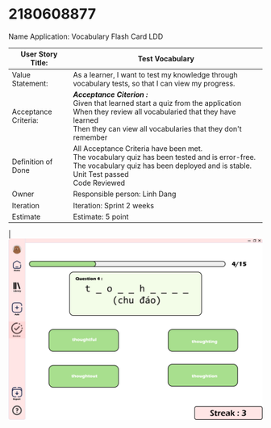 # 2180608877
Name Application: Vocabulary Flash Card LDD

| User Story Title:    | Test Vocabulary                                                                                                               |
|----------------------|-------------------------------------------------------------------------------------------------------------------------------|
| Value Statement:     | As a learner, I want to test my knowledge through vocabulary tests, so that I can view my progress.                         |
| Acceptance Criteria: | **_Acceptance Citerion :_**  <br> Given that learned start a quiz from the application  <br> When they review all vocabularied that they have learned <br> Then they can view all vocabularies that they don't remember<br> 
| Definition of Done   | All Acceptance Criteria have been met. <br> The vocabulary quiz has been tested and is error-free.<br> The vocabulary quiz has been deployed and is stable.<br> Unit Test passed                                                    <br>Code Reviewed                                                                                                                 |
| Owner                | Responsible person: Linh Dang                                                                                                 |
| Iteration            | Iteration: Sprint 2 weeks                                                                                                     |
| Estimate             | Estimate: 5 point                                                                                                              |  |   
|
![UI_Test_Vocabulary](2180608877.png)

